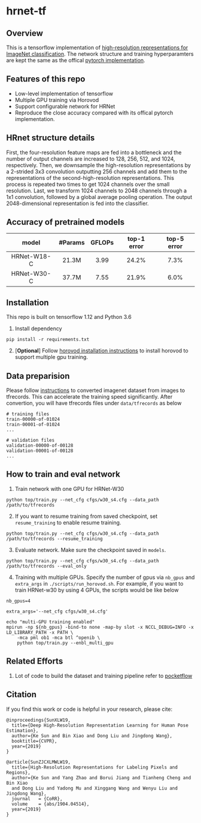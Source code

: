 # hrnet-tf

## Overview 
This is a tensorflow implementation of [high-resolution representations for ImageNet classification](https://arxiv.org/abs/1904.04514). The network structure and training hyperparamters are kept the same as the offical [pytorch implementation](https://github.com/HRNet/HRNet-Image-Classification).

## Features of this repo
* Low-level implementation of tensorflow
* Multiple GPU training via Horovod 
* Support configurable network for HRNet 
* Reproduce the close accuracy compared with its offical pytorch implementation.

## HRnet structure details
First, the four-resolution feature maps are fed into a bottleneck and the number of output channels are increased to 128, 256, 512, and 1024, respectively. Then, we downsample the high-resolution representations by a 2-strided 3x3 convolution outputting 256 channels and add them to the representations of the second-high-resolution representations. This process is repeated two times to get 1024 channels over the small resolution. Last, we transform 1024 channels to 2048 channels through a 1x1 convolution, followed by a global average pooling operation. The output 2048-dimensional representation is fed into the classifier.

## Accuracy of pretrained models
| model |#Params | GFLOPs |top-1 error| top-5 error|
| :--: | :--: | :--: | :--: | :--: |
| HRNet-W18-C | 21.3M | 3.99 | 24.2% | 7.3% |
| HRNet-W30-C | 37.7M | 7.55 | 21.9% | 6.0% |



## Installation
This repo is built on tensorflow 1.12 and Python 3.6
1. Install dependency 
```
pip install -r requirements.txt
```
2. [**Optional**] Follow [horovod installation instructions]() to install horovod to support multiple gpu training.

## Data preparision
Please follow [instructions](https://github.com/tensorflow/models/tree/master/research/inception#getting-started) to converted imagenet dataset from images to tfrecords. This can accelerate the training speed significantly. After convertion, you will have tfrecords files under `data/tfrecords` as below
```
# training files
train-00000-of-01024
train-00001-of-01024
...

# validation files
validation-00000-of-00128
validation-00001-of-00128
...
```
## How to train and eval network 
1. Train network with one GPU for HRNet-W30
```
python top/train.py --net_cfg cfgs/w30_s4.cfg --data_path /path/to/tfrecords  
```

2.  If you want to resume training from saved checkpoint, set `resume_training` to enable resume training. 
```
python top/train.py --net_cfg cfgs/w30_s4.cfg --data_path /path/to/tfrecords --resume_training
```

3. Evaluate network. Make sure the checkpoint saved in `models`.
```
python top/train.py --net_cfg cfgs/w30_s4.cfg --data_path /path/to/tfrecords --eval_only
```

4. Training with multiple GPUs. Specify the number of gpus via `nb_gpus` and `extra_args` in  `./scripts/run_horovod.sh`.  For example, if you want to train HRNet-w30 by using 4 GPUs, the scripts would be like below

```
nb_gpus=4

extra_args='--net_cfg cfgs/w30_s4.cfg'

echo "multi-GPU training enabled"
mpirun -np ${nb_gpus} -bind-to none -map-by slot -x NCCL_DEBUG=INFO -x LD_LIBRARY_PATH -x PATH \
    -mca pml ob1 -mca btl ^openib \
    python top/train.py --enbl_multi_gpu  
```


## Related Efforts 
1. Lot of code to build the dataset and training pipeline refer to [pocketflow](https://github.com/Tencent/PocketFlow)


## Citation
If you find this work or code is helpful in your research, please cite:
````
@inproceedings{SunXLW19,
  title={Deep High-Resolution Representation Learning for Human Pose Estimation},
  author={Ke Sun and Bin Xiao and Dong Liu and Jingdong Wang},
  booktitle={CVPR},
  year={2019}
}

@article{SunZJCXLMWLW19,
  title={High-Resolution Representations for Labeling Pixels and Regions},
  author={Ke Sun and Yang Zhao and Borui Jiang and Tianheng Cheng and Bin Xiao 
  and Dong Liu and Yadong Mu and Xinggang Wang and Wenyu Liu and Jingdong Wang},
  journal   = {CoRR},
  volume    = {abs/1904.04514},
  year={2019}
}
````
